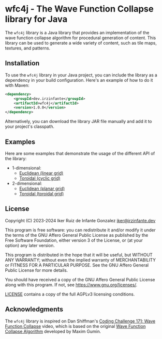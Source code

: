 # wfc4j - The Wave Function Collapse library for Java

The ```wfc4j``` library is a Java library that provides an implementation of the wave function collapse algorithm for procedural generation of content. This library can be used to generate a wide variety of content, such as tile maps, textures, and patterns.

## Installation

To use the ```wfc4j``` library in your Java project, you can include the library as a dependency in your build configuration. Here's an example of how to do it with Maven:

```xml
<dependency>
    <groupId>dev.irzinfante</groupId>
    <artifactId>wfc4j</artifactId>
    <version>1.0.0</version>
</dependency>
```

Alternatively, you can download the library JAR file manually and add it to your project's classpath.

## Examples

Here are some examples that demonstrate the usage of the different API of the library:

- 1-dimensional:
    - [Euclidean (linear grid)](examples/1-dimensional-euclidean.md)
    - [Toroidal (cyclic grid)](examples/1-dimensional-toroidal.md)
- 2-dimensional:
    - [Euclidean (planar grid)](examples/2-dimensional-euclidean.md)
    - [Toroidal (toroidal grid)](examples/2-dimensional-toroidal.md)

## License

Copyright (C) 2023-2024 Iker Ruiz de Infante Gonzalez iker@irzinfante.dev

This program is free software: you can redistribute it and/or modify it under the terms of the GNU Affero General Public License as published by the Free Software Foundation, either version 3 of the License, or (at your option) any later version.

This program is distributed in the hope that it will be useful, but WITHOUT ANY WARRANTY; without even the implied warranty of MERCHANTABILITY or FITNESS FOR A PARTICULAR PURPOSE.  See the GNU Affero General Public License for more details.

You should have received a copy of the GNU Affero General Public License along with this program.  If not, see <https://www.gnu.org/licenses/>.

[LICENSE](LICENSE) contains a copy of the full AGPLv3 licensing conditions.

## Acknowledgments

The ```wfc4j``` library is inspired on Dan Shiffman's [Coding Challenge 171: Wave Function Collapse](https://youtu.be/rI_y2GAlQFM) video, which is based on the original [Wave Function Collapse Algorithm](https://github.com/mxgmn/WaveFunctionCollapse) developed by Maxim Gumin.
